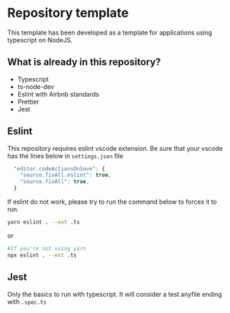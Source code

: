 # Repository template

This template has been developed as a template for applications using typescript on NodeJS. 

## What is already in this repository?
* Typescript
* ts-node-dev
* Eslint with Airbnb standards
* Prettier
* Jest

## Eslint
This repository requires eslint vscode extension.
Be sure that your vscode has the lines below in `settings.json` file
```js
  "editor.codeActionsOnSave": {
    "source.fixAll.eslint": true,
    "source.fixAll": true,
  }
```

If eslint do not work, please try to run the command below to forces it to run.
```sh
yarn eslint . --ext .ts
```
or
```sh
#If you're not using yarn
npx eslint . --ext .ts
```
## Jest
Only the basics to run with typescript. It will consider a test anyfile ending with `.spec.ts`